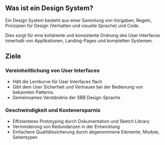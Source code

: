 ## Was ist ein Design System?
Ein Design System besteht aus einer Sammlung von Vorgaben, Regeln, Prinzipien für Design (Verhalten und visuelle Sprache) und Code.

Dies sorgt für eine kohärente und konsistente Ordnung des User Interfaces innerhalb von Applikationen, Landing-Pages und kompletten Systemen.

## Ziele
### Vereinheitlichung von User Interfaces
- Hält die Lernkurve für User Interfaces flach
- Gibt dem User Sicherheit und Vertrauen bei der Bedienung von bekannten Patterns.
- Gemeinsames Verständnis der SBB Design-Sprache
### Geschwindigkeit und Kostenersparnis
- Effizienteres Prototyping durch Dokumentation und Sketch Library
- Verminderung von Redundanzen in der Entwicklung
- Einfachere Qualitätssicherung durch abgenommene Elemente, Module, Seitentypen